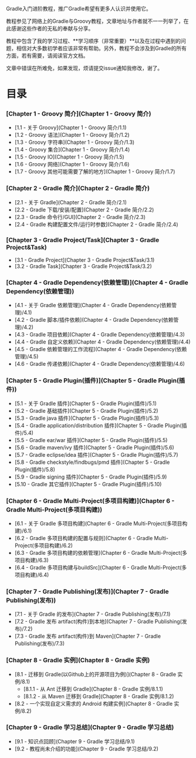 Gradle入门进阶教程，推广Gradle希望有更多人认识并使用它。

教程参见了网络上的Gradle与Groovy教程，文章地址与作者就不一一列举了，在此感谢这些作者的无私的奉献与分享。

教程中包含了我的学习过程、**学习顺序（非常重要）**以及在过程中遇到的问题，相信对大多数初学者应该非常有帮助。另外，教程不会涉及到Gradle的所有方面，若有需要，请阅读官方文档。

文章中错误在所难免，如果发现，烦请提交issue通知我修改，谢了。

目录
===============

### [Chapter 1 - Groovy 简介](Chapter 1 - Groovy 简介)

- [1.1  - 关于 Groovy](Chapter 1 - Groovy 简介/1.1)
- [1.2  - Groovy 语法](Chapter 1 - Groovy 简介/1.2)
- [1.3  - Groovy 字符串](Chapter 1 - Groovy 简介/1.3)
- [1.4  - Groovy 集合](Chapter 1 - Groovy 简介/1.4)
- [1.5  - Groovy IO](Chapter 1 - Groovy 简介/1.5)
- [1.6  - Groovy 网络](Chapter 1 - Groovy 简介/1.6)
- [1.7  - Groovy 其他可能需要了解的地方](Chapter 1 - Groovy 简介/1.7)

### [Chapter 2 - Gradle 简介](Chapter 2 - Gradle 简介)

- [2.1  - 关于 Gradle](Chapter 2 - Gradle 简介/2.1)
- [2.2  - Gradle 下载/安装/配置](Chapter 2 - Gradle 简介/2.2)
- [2.3  - Gradle 命令行/GUI](Chapter 2 - Gradle 简介/2.3)
- [2.4  - Gradle 构建配置文件/运行时参数](Chapter 2 - Gradle 简介/2.4)

### [Chapter 3 - Gradle Project/Task](Chapter 3 - Gradle Project&Task)

- [3.1  - Gradle Project](Chapter 3 - Gradle Project&Task/3.1)
- [3.2  - Gradle Task](Chapter 3 - Gradle Project&Task/3.2)

### [Chapter 4 - Gradle Dependency(依赖管理)](Chapter 4 - Gradle Dependency(依赖管理))

- [4.1  - 关于 Gradle 依赖管理](Chapter 4 - Gradle Dependency(依赖管理)/4.1)
- [4.2  - Gradle 脚本/插件依赖](Chapter 4 - Gradle Dependency(依赖管理)/4.2)
- [4.3  - Gradle 项目依赖](Chapter 4 - Gradle Dependency(依赖管理)/4.3)
- [4.4  - Gradle 自定义依赖](Chapter 4 - Gradle Dependency(依赖管理)/4.4)
- [4.5  - Gradle 依赖管理的工作流程](Chapter 4 - Gradle Dependency(依赖管理)/4.5)
- [4.6  - Gradle 传递依赖](Chapter 4 - Gradle Dependency(依赖管理)/4.6)

### [Chapter 5 - Gradle Plugin(插件)](Chapter 5 - Gradle Plugin(插件))

- [5.1  - 关于 Gradle 插件](Chapter 5 - Gradle Plugin(插件)/5.1)
- [5.2  - Gradle 基础插件](Chapter 5 - Gradle Plugin(插件)/5.2)
- [5.3  - Gradle java 插件](Chapter 5 - Gradle Plugin(插件)/5.3)
- [5.4  - Gradle application/distribution 插件](Chapter 5 - Gradle Plugin(插件)/5.4)
- [5.5  - Gradle ear/war 插件](Chapter 5 - Gradle Plugin(插件)/5.5)
- [5.6  - Gradle maven/ivy 插件](Chapter 5 - Gradle Plugin(插件)/5.6)
- [5.7  - Gradle eclipse/idea 插件](Chapter 5 - Gradle Plugin(插件)/5.7)
- [5.8  - Gradle checkstyle/findbugs/pmd 插件](Chapter 5 - Gradle Plugin(插件)/5.8)
- [5.9  - Gradle signing 插件](Chapter 5 - Gradle Plugin(插件)/5.9)
- [5.10 - Gradle 其它插件](Chapter 5 - Gradle Plugin(插件)/5.10)

### [Chapter 6 - Gradle Multi-Project(多项目构建)](Chapter 6 - Gradle Multi-Project(多项目构建))

- [6.1 - 关于 Gradle 多项目构建](Chapter 6 - Gradle Multi-Project(多项目构建)/6.1)
- [6.2 - Gradle 多项目构建的配置与规则](Chapter 6 - Gradle Multi-Project(多项目构建)/6.2)
- [6.3 - Gradle 多项目构建的依赖管理](Chapter 6 - Gradle Multi-Project(多项目构建)/6.3)
- [6.4 - Gradle 多项目构建与buildSrc](Chapter 6 - Gradle Multi-Project(多项目构建)/6.4)

### [Chapter 7 - Gradle Publishing(发布)](Chapter 7 - Gradle Publishing(发布))

- [7.1 - 关于 Gradle 的发布](Chapter 7 - Gradle Publishing(发布)/7.1)
- [7.2 - Gradle 发布 artifact(构件)到本地](Chapter 7 - Gradle Publishing(发布)/7.2)
- [7.3 - Gradle 发布 artifact(构件)到 Maven](Chapter 7 - Gradle Publishing(发布)/7.3)

### [Chapter 8 - Gradle 实例](Chapter 8 - Gradle 实例)

- [8.1 - 迁移到 Gradle(以Github上的开源项目为例)](Chapter 8 - Gradle 实例/8.1)
  * [8.1.1 - 从 Ant 迁移到 Gradle](Chapter 8 - Gradle 实例/8.1.1)
  * [8.1.2 - 从 Maven 迁移到 Gradle](Chapter 8 - Gradle 实例/8.1.2)
- [8.2 - 一个实现自定义需求的 Android 构建实例](Chapter 8 - Gradle 实例/8.2)

### [Chapter 9 - Gradle 学习总结](Chapter 9 - Gradle 学习总结)

- [9.1 - 知识点回顾](Chapter 9 - Gradle 学习总结/9.1)
- [9.2 - 教程尚未介绍的功能](Chapter 9 - Gradle 学习总结/9.2)
